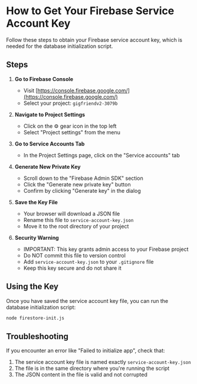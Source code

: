 # How to Get Your Firebase Service Account Key

Follow these steps to obtain your Firebase service account key, which is needed for the database initialization script.

## Steps

1. **Go to Firebase Console**
   - Visit [https://console.firebase.google.com/](https://console.firebase.google.com/)
   - Select your project: `gigfriendv2-3079b`

2. **Navigate to Project Settings**
   - Click on the ⚙️ gear icon in the top left
   - Select "Project settings" from the menu

3. **Go to Service Accounts Tab**
   - In the Project Settings page, click on the "Service accounts" tab

4. **Generate New Private Key**
   - Scroll down to the "Firebase Admin SDK" section
   - Click the "Generate new private key" button
   - Confirm by clicking "Generate key" in the dialog

5. **Save the Key File**
   - Your browser will download a JSON file
   - Rename this file to `service-account-key.json`
   - Move it to the root directory of your project

6. **Security Warning**
   - IMPORTANT: This key grants admin access to your Firebase project
   - Do NOT commit this file to version control
   - Add `service-account-key.json` to your `.gitignore` file
   - Keep this key secure and do not share it

## Using the Key

Once you have saved the service account key file, you can run the database initialization script:

```bash
node firestore-init.js
```

## Troubleshooting

If you encounter an error like "Failed to initialize app", check that:
1. The service account key file is named exactly `service-account-key.json`
2. The file is in the same directory where you're running the script
3. The JSON content in the file is valid and not corrupted 